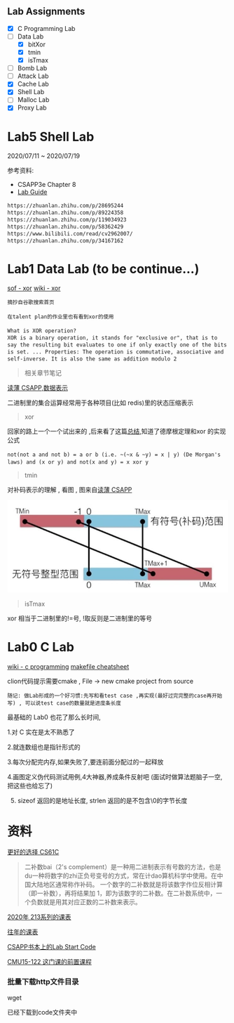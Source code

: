 
## Lab Assignments

- [x] C Programming Lab
- [ ] Data Lab
    - [x] bitXor
    - [x] tmin
    - [x] isTmax
- [ ] Bomb Lab
- [ ] Attack Lab
- [x] Cache Lab
- [x] Shell Lab
- [ ] Malloc Lab
- [x] Proxy Lab

# Lab5 Shell Lab

2020/07/11 ~ 2020/07/19

参考资料:

- CSAPP3e Chapter 8
- [Lab Guide](http://csapp.cs.cmu.edu/3e/shlab.pdf)

```
https://zhuanlan.zhihu.com/p/28695244
https://zhuanlan.zhihu.com/p/89224358
https://zhuanlan.zhihu.com/p/119034923
https://zhuanlan.zhihu.com/p/58362429
https://www.bilibili.com/read/cv2962007/
https://zhuanlan.zhihu.com/p/34167162
```



# Lab1 Data Lab  (to be continue...)

[sof - xor](https://stackoverflow.com/questions/14526584/what-does-the-xor-operator-do)
[wiki - xor](https://en.wikipedia.org/wiki/Exclusive_or)

```
摘抄自谷歌搜索首页

在talent plan的作业里也有看到xor的使用

What is XOR operation?
XOR is a binary operation, it stands for "exclusive or", that is to say the resulting bit evaluates to one if only exactly one of the bits is set. ... Properties: The operation is commutative, associative and self-inverse. It is also the same as addition modulo 2
```

> 相关章节笔记

[读薄 CSAPP,数据表示](https://wdxtub.com/csapp/thin-csapp-1/2016/04/16/)

二进制里的集合运算经常用于各种项目(比如 redis)里的状态压缩表示

> xor 

回家的路上一个一个试出来的 ,后来看了这篇[总结](https://skylark-workshop.xyz/blog/csapp-datalab-new/),知道了德摩根定理和xor 的实现公式

`not(not a and not b) = a or b (i.e. ~(~x & ~y) = x | y) (De Morgan's laws) and (x or y) and not(x and y) = x xor y`

> tmin

对补码表示的理解 , 看图 , 图来自[读薄 CSAPP](https://wdxtub.com/csapp/thin-csapp-1/2016/04/16/)

![twoscomplement](https://raw.githubusercontent.com/carlclone/CMU-15-213/master/notes/twoscomplement.png)

> isTmax

xor 相当于二进制里的!=号, !取反则是二进制里的等号

# Lab0 C Lab

[wiki - c programming](https://en.wikibooks.org/wiki/C_Programming)
[makefile cheatsheet](https://devhints.io/makefile)

clion代码提示需要cmake , File -> new cmake project from source

`随记: 做Lab形成的一个好习惯:先写和看test case ,再实现(最好过完完整的case再开始写) , 可以说test case的数量就是进度条长度`

最基础的 Lab0 也花了那么长时间,

1.对 C 实在是太不熟悉了

2.就连数组也是指针形式的

3.每次分配完内存,如果失败了,要连前面分配过的一起释放

4.画图定义伪代码测试用例,4大神器,养成条件反射吧 (面试时做算法题脑子一空,把这些也给忘了)

5. sizeof 返回的是地址长度, strlen 返回的是不包含\0的字节长度

# 资料

[更好的选择 CS61C](https://inst.eecs.berkeley.edu//~cs61c/sp15/) 

> 二补数bai（2's complement）是一种用二进制表示有号数的方法，也是du一种将数字的zhi正负号变号的方式，常在计dao算机科学中使用。在中国大陆地区通常称作补码。 一个数字的二补数就是将该数字作位反相计算（即一补数），再将结果加 1，即为该数字的二补数。在二补数系统中，一个负数就是用其对应正数的二补数来表示。 

[2020年 213系列的课表](https://www.cs.cmu.edu/~213/index.html)

[往年的课表]()

[CSAPP书本上的Lab Start Code]()

[CMU15-122 这门课的前置课程]()




### 批量下载http文件目录

wget

已经下载到code文件夹中
